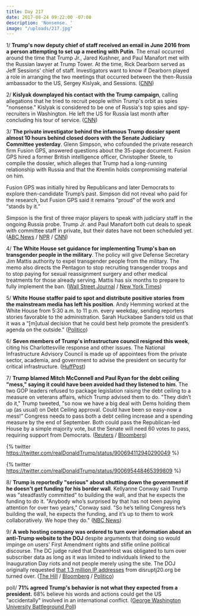 ```yaml
---
title: Day 217
date: 2017-08-24 09:22:00 -07:00
description: 'Nonsense. '
image: "/uploads/217.jpg"
---
```


1/ **Trump's now deputy chief of staff received an email in June 2016 from a person attempting to set up a meeting with Putin**. The email occurred around the time that Trump Jr., Jared Kushner, and Paul Manafort met with the Russian lawyer at Trump Tower. At the time, Rick Dearborn served as Jeff Sessions' chief of staff. Investigators want to know if Dearborn played a role in arranging the two meetings that occurred between the then-Russia ambassador to the US, Sergey Kislyak, and Sessions. ([CNN](http://www.cnn.com/2017/08/23/politics/donald-trump-rick-dearborn-email-russia-investigation/index.html))

2/ **Kislyak downplayed his contact with the Trump campaign**, calling allegations that he tried to recruit people within Trump's orbit as spies "nonsense." Kislyak is considered to be one of Russia's top spies and spy-recruiters in Washington. He left the US for Russia last month after concluding his tour of service. ([CNN](http://www.cnn.com/2017/08/23/politics/ex-russian-diplomat-sergey-kislyak-cnn-interview/index.html))

3/ **The private investigator behind the infamous Trump dossier spent almost 10 hours behind closed doors with the Senate Judiciary Committee yesterday**. Glenn Simpson, who cofounded the private research firm Fusion GPS, answered questions about the 35-page document. Fusion GPS hired a former British intelligence officer, Christopher Steele, to compile the dossier, which alleges that Trump had a long-running relationship with Russia and that the Kremlin holds compromising material on him.

Fusion GPS was initially hired by Republicans and later Democrats to explore then-candidate Trump’s past. Simpson did not reveal who paid for the research, but Fusion GPS said it remains “proud” of the work and “stands by it.”

Simpson is the first of three major players to speak with judiciary staff in the ongoing Russia probe. Trump Jr. and Paul Manafort both cut deals to speak with committee staff in private, but their dates have not been scheduled yet. ([ABC News](http://abcnews.go.com/Politics/attorney-glenn-simpson-reveal-clients-trump-dossier-investigators/story?id=49367909) / [NPR](http://www.npr.org/2017/08/23/545289362/researcher-behind-unverified-trump-dossier-meets-senate-investigators) / [CNN](http://www.cnn.com/2017/08/22/politics/glenn-simpson-senate-judiciary-investigators/index.html))

4/ **The White House set guidance for implementing Trump's ban on transgender people in the military**. The policy will give Defense Secretary Jim Mattis authority to expel transgender people from the military. The memo also directs the Pentagon to stop recruiting transgender troops and to stop paying for sexual reassignment surgery and other medical treatments for those already serving. Mattis has six months to prepare to fully implement the ban. ([Wall Street Journal](https://www.wsj.com/articles/white-house-sets-rules-for-military-transgender-ban-1503534757) / [New York Times](https://www.nytimes.com/2017/08/23/us/politics/trump-military-transgender-ban.html?_r=0))

5/ **White House staffer paid to spot and distribute positive stories from the mainstream media has left his position**. Andy Hemming worked at the White House from 5:30 a.m. to 11 p.m. every weekday, sending reporters stories favorable to the administration. Sarah Huckabee Sanders told us that it was a “\[m\]utual decision that he could best help promote the president’s agenda on the outside." ([Politico](http://www.politico.com/tipsheets/playbook/2017/08/24/scoop-andy-hemming-out-at-wh-trumps-heated-calls-with-senators-the-juice-perry-bringing-family-and-friends-on-trip-abroad-risa-heller-drops-kushner-cos-as-a-client-jay-solomons-new-job-222038))

6/ **Seven members of Trump's infrastructure council resigned this week**, citing his Charlottesville response and other issues. The National Infrastructure Advisory Council is made up of appointees from the private sector, academia, and government to advise the president on security for critical infrastructure. ([HuffPost](http://www.huffingtonpost.com/entry/infrastructure-advisers-trump-homeland-security_us_599ddf67e4b0821444c07fb9?ncid=tweetlnkushpmg00000067))

7/ **Trump blamed Mitch McConnell and Paul Ryan for the debt ceiling "mess," saying it could have been avoided had they listened to him**. The two GOP leaders refused to package legislation raising the debt ceiling to a measure on veterans affairs, which Trump advised them to do. "They didn’t do it," Trump tweeted, "so now we have a big deal with Dems holding them up (as usual) on Debt Ceiling approval. Could have been so easy-now a mess!” Congress needs to pass both a debt ceiling increase and a spending measure by the end of September. Both could pass the Republican-led House by a simple majority vote, but the Senate will need 60 votes to pass, requiring support from Democrats. ([Reuters](https://www.reuters.com/article/us-usa-trump-budget-idUSKCN1B41RT) / [Bloomberg](https://www.bloomberg.com/news/articles/2017-08-24/trump-blames-debt-ceiling-mess-on-gop-leaders-in-congress))

{% twitter https://twitter.com/realDonaldTrump/status/900694112940290049 %}

{% twitter https://twitter.com/realDonaldTrump/status/900695448465399809 %}

8/ **Trump is reportedly "serious" about shutting down the government if he doesn't get funding for his border wall**. Kellyanne Conway said Trump was "steadfastly committed" to building the wall, and that he expects the funding to do it. "Anybody who’s surprised by that has not been paying attention for over two years," Conway said. "So he’s telling Congress he’s building the wall, he expects the funding, and it’s up to them to work collaboratively. We hope they do." ([NBC News](https://www.nbcnews.com/politics/donald-trump/trump-team-escalates-threats-shutdown-government-n795506))

9/ **A web hosting company was ordered to turn over information about an anti-Trump website to the DOJ** despite arguments that doing so would impinge on users' First Amendment rights and stifle online political discourse. The DC judge ruled that DreamHost was obligated to turn over subscriber data as long as it was limited to individuals linked to the Inauguration Day riots and not people merely using the site. The DOJ originally requested [that 1.3 million IP addresses](https://whatthefuckjusthappenedtoday.com/2017/08/15/day-208/#8-the-justice-department-has-demande) from disruptj20.org be turned over. ([The Hill](http://thehill.com/policy/cybersecurity/347817-court-orders-company-to-produce-data-on-anti-trump-site#.WZ8TIRjdBrU.twitter) / [Bloomberg](https://www.bloomberg.com/news/articles/2017-08-24/u-s-prevails-in-bid-for-anti-trump-website-s-subscriber-data) / [Politico](http://www.politico.com/story/2017/08/24/trump-inauguration-protest-dreamhost-court-241973))

poll/ **71% agreed Trump's behavior is not what they expected from a president.** 68% believe his words and actions could get the US "accidentally" involved in an international conflict. ([George Washington University Battleground Poll](https://mediarelations.gwu.edu/new-gw-battleground-poll-finds-widespread-public-concern-about-president-trump%E2%80%99s-behavior))